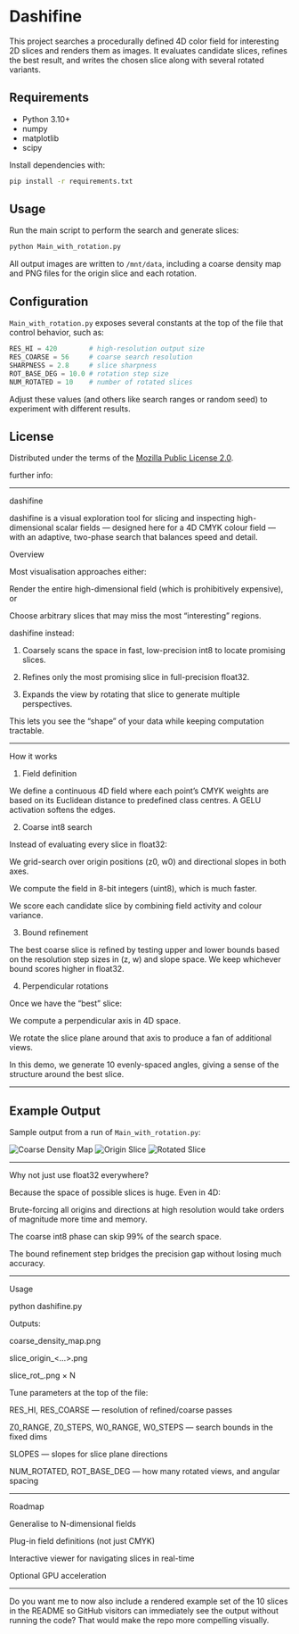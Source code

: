 # Dashifine

This project searches a procedurally defined 4D color field for interesting 2D slices and renders them as images.  It evaluates candidate slices, refines the best result, and writes the chosen slice along with several rotated variants.

## Requirements
- Python 3.10+
- numpy
- matplotlib
- scipy

Install dependencies with:

```bash
pip install -r requirements.txt
```

## Usage
Run the main script to perform the search and generate slices:

```bash
python Main_with_rotation.py
```

All output images are written to `/mnt/data`, including a coarse density map and PNG files for the origin slice and each rotation.

## Configuration
`Main_with_rotation.py` exposes several constants at the top of the file that control behavior, such as:

```python
RES_HI = 420        # high-resolution output size
RES_COARSE = 56     # coarse search resolution
SHARPNESS = 2.8     # slice sharpness
ROT_BASE_DEG = 10.0 # rotation step size
NUM_ROTATED = 10    # number of rotated slices
```

Adjust these values (and others like search ranges or random seed) to experiment with different results.

## License
Distributed under the terms of the [Mozilla Public License 2.0](LICENSE).



further info:


---

dashifine

dashifine is a visual exploration tool for slicing and inspecting high-dimensional scalar fields — designed here for a 4D CMYK colour field — with an adaptive, two-phase search that balances speed and detail.

Overview

Most visualisation approaches either:

Render the entire high-dimensional field (which is prohibitively expensive), or

Choose arbitrary slices that may miss the most “interesting” regions.


dashifine instead:

1. Coarsely scans the space in fast, low-precision int8 to locate promising slices.


2. Refines only the most promising slice in full-precision float32.


3. Expands the view by rotating that slice to generate multiple perspectives.



This lets you see the “shape” of your data while keeping computation tractable.


---

How it works

1. Field definition

We define a continuous 4D field where each point’s CMYK weights are based on its Euclidean distance to predefined class centres. A GELU activation softens the edges.

2. Coarse int8 search

Instead of evaluating every slice in float32:

We grid-search over origin positions (z0, w0) and directional slopes in both axes.

We compute the field in 8-bit integers (uint8), which is much faster.

We score each candidate slice by combining field activity and colour variance.


3. Bound refinement

The best coarse slice is refined by testing upper and lower bounds based on the resolution step sizes in (z, w) and slope space.
We keep whichever bound scores higher in float32.

4. Perpendicular rotations

Once we have the “best” slice:

We compute a perpendicular axis in 4D space.

We rotate the slice plane around that axis to produce a fan of additional views.

In this demo, we generate 10 evenly-spaced angles, giving a sense of the structure around the best slice.



---
## Example Output

Sample output from a run of `Main_with_rotation.py`:

![Coarse Density Map](examples/coarse_density_map.png)
![Origin Slice](examples/slice_origin.png)
![Rotated Slice](examples/slice_rot_10deg.png)

---

Why not just use float32 everywhere?

Because the space of possible slices is huge. Even in 4D:

Brute-forcing all origins and directions at high resolution would take orders of magnitude more time and memory.

The coarse int8 phase can skip 99% of the search space.

The bound refinement step bridges the precision gap without losing much accuracy.



---

Usage

python dashifine.py

Outputs:

coarse_density_map.png

slice_origin_<...>.png

slice_rot_<angle>.png × N


Tune parameters at the top of the file:

RES_HI, RES_COARSE — resolution of refined/coarse passes

Z0_RANGE, Z0_STEPS, W0_RANGE, W0_STEPS — search bounds in the fixed dims

SLOPES — slopes for slice plane directions

NUM_ROTATED, ROT_BASE_DEG — how many rotated views, and angular spacing



---

Roadmap

Generalise to N-dimensional fields

Plug-in field definitions (not just CMYK)

Interactive viewer for navigating slices in real-time

Optional GPU acceleration



---

Do you want me to now also include a rendered example set of the 10 slices in the README so GitHub visitors can immediately see the output without running the code? That would make the repo more compelling visually.

